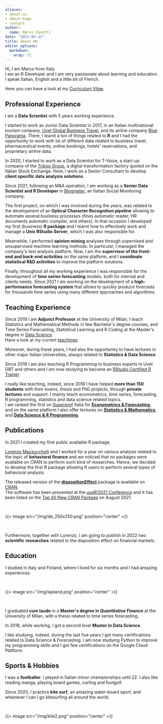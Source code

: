```yaml
---
aliases:
- about-us
- about-hugo
- contact
author:
  name: Marco Zanotti
date: "2021-04-12"
title: About Me
editor_options: 
  markdown: 
    wrap: 72
---
```


Hi, I am Marco from Italy.  
I am an R Developer and I am very passionate about learning and
education.  
I speak Italian, English and a little bit of French.

Here you can have a look at my [Curriculum
Vitae](https://marcozanotti.github.io/CVitae/).  


## Professional Experience

I am a **Data Scientist** with 5 years working experience.

I started to work as Junior Data Scientist in 2017, in an Italian
multinational tourism company, [Uvet Global Business
Travel](https://www.uvetgbt.com/), and its airline company [Blue
Panorama](https://www.blue-panorama.com/it). There, I learnt a ton of
things related to **R** and I had the opportunity to work with lot of
different data related to business travel, pharmaceutical events, online
bookings, hotels' reservations, and proprietary airline data.

In 2020, I started to work as a Data Scientist for T-Voice, a start-up
company of the [Triboo Group](https://triboo.com/), a digital
transformation factory quoted on the Italian Stock Exchange. Here, I
work as a Senior Consultant to develop **client specific data analysis
solutions**.

Since 2021, following an M&A operation, I am working as a **Senior Data
Scientist and R Developer** in
[Blogmeter](https://www.blogmeter.it/it/home), an Italian Social
Monitoring company.

The first project, on which I was involved during the years, was related
to the development of an **Optical Character Recognition pipeline**
allowing to automate several business processes (fines automatic reader,
HR documents automatic compiler, and others). In that occasion I
developed my first (business) **R package** and I learnt how to
effectively work and manage a **Unix RStudio Server**, which I was also
responsible for.

Meanwhile, I performed **opinion mining** analyses through supervised
and unsupervised machine learning methods. In particular, I managed the
company's text analysis platform. Now, I am the **supervisor of the
front-end and back-end activities** on the same platform, and I
**coordinate statistical R&D activities** to improve the platform
solutions.

Finally, throughout all my working experience I was responsible for the
development of **time series forecasting** models, both for internal and
clients needs. Since 2021 I am working on the development of a 
**high-performance forecasting system** that allows to quickly produce 
forecasts for thousands time series using many different approaches and 
algorithms.


## Teaching Experience

Since 2019 I am **Adjunct Professor** at the University of Milan. 
I teach Statistics and Mathematical Methods in few Bachelor's degree 
courses, and Time Series Forecasting, Statistical Learning and R Coding
at the Master's degree in 
[Data Science](https://dse.cdl.unimi.it/en).  
Have a look at my current [teachings](https://marcozanotti.netlify.app/teachings/).  

Moreover, during these years, I had also the opportunity to
have lectures in other major Italian Universities, always related to
**Statistics & Data Science**.  

Since 2019 I am also teaching R Programming to business
experts in Uvet GBT and others and I am now studying to become an 
[RStudio Certified R Trainer](https://education.rstudio.com/trainers/).  

I really like teaching, indeed, since 2018 I have helped **more than 150
students** with their exams, thesis and PhD projects, through **private
lectures** and support. I mainly teach econometrics, time series,
forecasting, R programming, statistics and data science related
topics.  
I am ranked the first on [Superprof](https://www.superprof.it/) Italia
for [**Econometrics &
Forecasting**](https://www.superprof.it/lezioni-econometria-time-series-forecasting-gretl-piu-anni-esperienza-analisi-dati-laureato-magistrale.html),
and on the same platform I also offer lectures on [**Statistics &
Mathematics**](https://www.superprof.it/lezioni-matematica-statistica-piu-anni-esperienza-analisi-dati-laureato-magistrale-finanza-quantitativa.html),
and [**Data Science & R
Programming**](https://www.superprof.it/lezioni-data-science-machine-learning-programmazione-piu-anni-esperienza-analisi-dati-laureato-magistrale.html).


## Publications

In 2021 I created my first public available R package.

[Lorenzo Mazzucchelli](https://www.linkedin.com/in/lorenzo-mazzucchelli-72a661122/)
and I worked for a year on various analysis related to the topic of
**behavioral finance** and we noticed that no packages were available on
CRAN to perform such kind of researches. Hence, we decided to develop
the first R package allowing R users to perform several types of
behavioral analysis.

The released version of the
[**dispositionEffect**](https://marcozanotti.github.io/dispositionEffect)
package is available on
[CRAN](https://CRAN.R-project.org/package=dispositionEffect).  
The software has been presented at the 
[useR!2021 Conference](https://user2021.r-project.org/) 
and it has been listed on the 
[Top 40 New CRAN Packaes](https://rviews.rstudio.com/2021/09/27/august-2021-top-40-new-cran-packages/)
on August 2021.

&nbsp;

{{< image src="/img/de_250x250.png" position="center" >}}

&nbsp;

Furthermore, together with Lorenzo, I am going to publish in 2022 two
**scientific researches** related to the disposition effect on financial
markets.  


## Education

I studied in Italy and Finland, where I lived for six months and I had
amazing experiences.

&nbsp;

{{< image src="/img/lapland.png" position="center" >}}

&nbsp;

I graduated **cum laude** in a **Master's degree in Quantitative Finance** 
at the University of Milan, with a thesis related to time series forecasting.

In 2018, while working, I got a second level **Master in Data Science**.

I like studying, indeed, during the last five years I got many
certifications related to Data Science & Forecasting. 
I am now studying Python to improve my programming skills and I got few 
certifications on the Google Cloud Platform.


## Sports & Hobbies

I was a **footballer**. I played in Italian minor championships until
22. I also like reading manga, playing board games, curling and
footgolf.

Since 2020, I practice **kite surf**, an amazing water-board sport, and 
whenever I can I go kitesurfing all around the world.  

&nbsp;

{{< image src="/img/kite2.png" position="center" >}}
